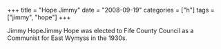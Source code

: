 +++
title = "Hope Jimmy"
date = "2008-09-19"
categories = ["h"]
tags = ["jimmy", "hope"]
+++

Jimmy HopeJimmy Hope was elected to Fife County Council as a Communist for East Wymyss in the 1930s.
